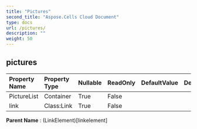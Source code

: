 ```yaml
---
title: "Pictures"
second_title: "Aspose.Cells Cloud Document"
type: docs
url: /pictures/
description: ""
weight: 50
---
```


## **pictures**

 

| Property Name | Property Type | Nullable |  ReadOnly | DefaultValue | Description | 
| :- | :- | :- |:- |  :- | :- |
| PictureList | Container | True |  False |  |  |  
| link | Class:Link | True |  False |  |  |  

**Parent Name** : (LinkElement)[linkelement]

